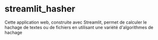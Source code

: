# streamlit_hasher
Cette application web, construite avec Streamlit, permet de calculer le hachage de textes ou de fichiers en utilisant une variété d'algorithmes de hachage
